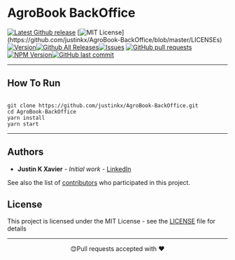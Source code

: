 # AgroBook BackOffice

[![Latest Github release](https://img.shields.io/github/release/justinkx/AgroBook-BackOffice.svg)](https://github.com/justinkx/AgroBook-BackOffice/releases/latest)
[![MIT License](https://img.shields.io/apm/l/atomic-design-ui.svg?)](https://github.com/justinkx/AgroBook-BackOffice/blob/master/LICENSEs)
[![Version](https://badge.fury.io/gh/tterb%2FHyde.svg)](https://badge.fury.io/gh/tterb%2FHyde)[![Github All Releases](https://img.shields.io/github/downloads/justinkx/AgroBook-BackOffice/total.svg?style=flat)]()[![Issues](https://img.shields.io/github/issues-raw/justinkx/AgroBook-BackOffice.svg?maxAge=25000)](https://github.com/justinkx/AgroBook-BackOffice/issues) [![GitHub pull requests](https://img.shields.io/github/issues-pr/justinkx/AgroBook-BackOffice.svg?style=flat)]()
[![NPM Version](https://img.shields.io/npm/v/npm.svg?style=flat)]()[![GitHub last commit](https://img.shields.io/github/last-commit/justinkx/AgroBook-BackOffice.svg?style=flat)]()



---

## How To Run

```

git clone https://github.com/justinkx/AgroBook-BackOffice.git
cd AgroBook-BackOffice
yarn install
yarn start

```

---

## Authors

- **Justin K Xavier** - _Initial work_ - [LinkedIn](https://www.linkedin.com/in/justin-k-xavier-59b82710a/)

See also the list of [contributors](https://github.com/justinkx/AgroBook-BackOffice/graphs/contributors) who participated in this project.

## License

This project is licensed under the MIT License - see the [LICENSE](LICENSE) file for details

---

<p align="center">😊Pull requests accepted with ❤️</p>
